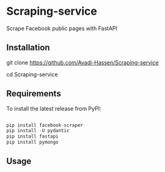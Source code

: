 # Scraping-service
Scrape Facebook public pages with FastAPI

## Installation 
git clone https://github.com/Ayadi-Hassen/Scraping-service

cd Scraping-service

## Requirements
To install the latest release from PyPI:

```python

pip install facebook-scraper
pip install -U pydantic
pip install fastapi
pip install pymongo

```
## Usage
